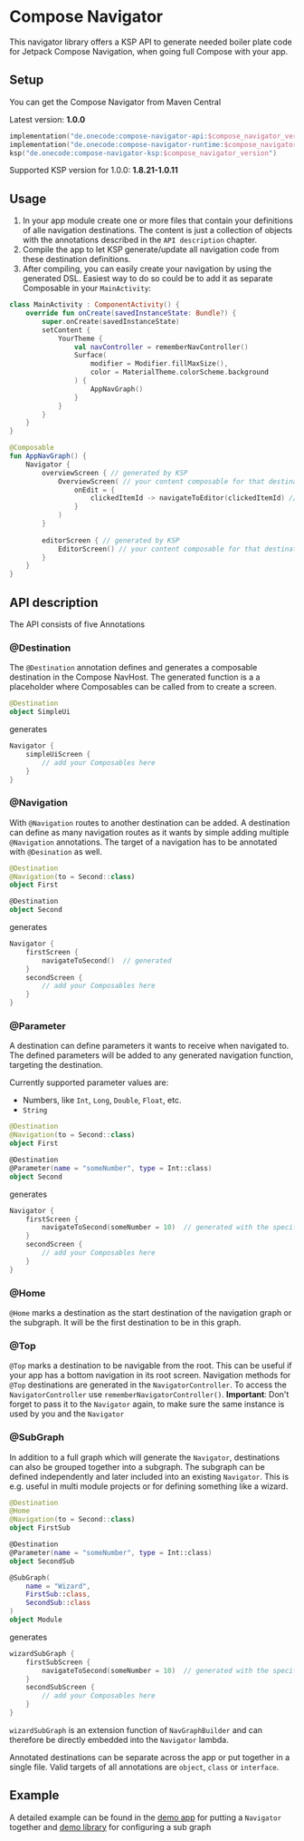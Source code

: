 # Compose Navigator

This navigator library offers a KSP API to generate needed boiler plate code for Jetpack Compose Navigation, when going full Compose with your app.

## Setup

You can get the Compose Navigator from Maven Central

Latest version: **1.0.0**

```Gradle.kts
implementation("de.onecode:compose-navigator-api:$compose_navigator_version")
implementation("de.onecode:compose-navigator-runtime:$compose_navigator_version")
ksp("de.onecode:compose-navigator-ksp:$compose_navigator_version")
```

Supported KSP version for 1.0.0: **1.8.21-1.0.11**

## Usage

1. In your app module create one or more files that contain your definitions of alle navigation destinations. The content is just a collection of objects with the annotations described in the `API description` chapter.
2. Compile the app to let KSP generate/update all navigation code from these destination definitions.
3. After compiling, you can easily create your navigation by using the generated DSL. Easiest way to do so could be to add it as separate Composable in your `MainActivity`:

```Kotlin
class MainActivity : ComponentActivity() {
    override fun onCreate(savedInstanceState: Bundle?) {
        super.onCreate(savedInstanceState)
        setContent {
            YourTheme {
                val navController = rememberNavController()
                Surface(
                    modifier = Modifier.fillMaxSize(),
                    color = MaterialTheme.colorScheme.background
                ) {
                    AppNavGraph()
                }
            }
        }
    }
}

@Composable
fun AppNavGraph() {
    Navigator {
        overviewScreen { // generated by KSP
            OverviewScreen( // your content composable for that destination
                onEdit = { 
                    clickedItemId -> navigateToEditor(clickedItemId) // 'navigateToEditor' is generated by KSP
                }
            )
        }
        
        editorScreen { // generated by KSP
            EditorScreen() // your content composable for that destination
        }
    }
}
```

## API description

The API consists of five Annotations

### @Destination

The `@Destination` annotation defines and generates a composable destination in the Compose NavHost. The generated function is a a placeholder where Composables can be called from to create a screen.

```Kotlin
@Destination
object SimpleUi
```

generates

```Kotlin
Navigator {
	simpleUiScreen {
		// add your Composables here
	}
}
```

### @Navigation

With `@Navigation` routes to another destination can be added. A destination can define as many navigation routes as it wants by simple adding multiple `@Navigation` annotations. The target of a
navigation has to be annotated with `@Desination` as well.

```Kotlin
@Destination
@Navigation(to = Second::class)
object First

@Destination
object Second
```

generates

```Kotlin
Navigator {
	firstScreen {
		navigateToSecond()  // generated
	}
	secondScreen {
		// add your Composables here
	}
}
```

### @Parameter

A destination can define parameters it wants to receive when navigated to. The defined parameters will be added to any generated navigation function, targeting the destination.

Currently supported parameter values are:

- Numbers, like `Int`, `Long`, `Double`, `Float`, etc.
- `String`

```Kotlin
@Destination
@Navigation(to = Second::class)
object First

@Destination
@Parameter(name = "someNumber", type = Int::class)
object Second
```

generates

```Kotlin
Navigator {
	firstScreen {
		navigateToSecond(someNumber = 10)  // generated with the specified parameter of destination Second
	}
	secondScreen {
		// add your Composables here
	}
}
```

### @Home

`@Home` marks a destination as the start destination of the navigation graph or the subgraph. It will be the first destination to be in this graph.

### @Top

`@Top` marks a destination to be navigable from the root. This can be useful if your app has a bottom navigation in its root screen.
Navigation methods for `@Top` destinations are generated in the `NavigatorController`. To access the `NavigatorController` use `rememberNavigatorController()`.
**Important**: Don't forget to pass it to the `Navigator` again, to make sure the same instance is used by you and the `Navigator`

### @SubGraph

In addition to a full graph which will generate the `Navigator`, destinations can also be grouped together into a subgraph. The subgraph can be defined independently and later included into an
existing `Navigator`. This is e.g. useful in multi module projects or for defining something like a wizard.

```Kotlin
@Destination
@Home
@Navigation(to = Second::class)
object FirstSub

@Destination
@Parameter(name = "someNumber", type = Int::class)
object SecondSub

@SubGraph(
	name = "Wizard",
	FirstSub::class,
	SecondSub::class
)
object Module

```

generates

```Kotlin
wizardSubGraph {
	firstSubScreen {
		navigateToSecond(someNumber = 10)  // generated with the specified parameter of destination SecondSub
	}
	secondSubScreen {
		// add your Composables here
	}
}
```

`wizardSubGraph` is an extension function of `NavGraphBuilder` and can therefore be directly embedded into the `Navigator` lambda.

Annotated destinations can be separate across the app or put together in a single file.
Valid targets of all annotations are `object`, `class` or `interface`.

## Example

A detailed example can be found in the [demo app](demo/app/src/main/kotlin/de/onecode/navigator/demo) for putting a `Navigator` together
and [demo library](demo/wizard/src/main/kotlin/de/onecode/navigator/demo/wizard) for configuring a sub graph
